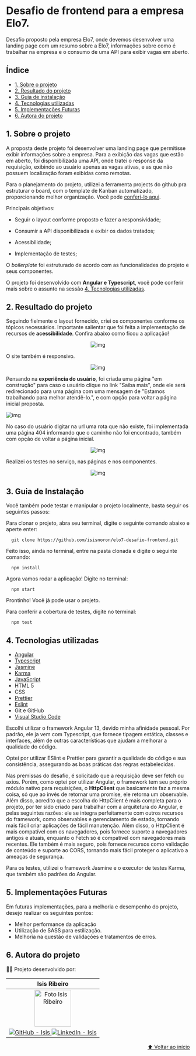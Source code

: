 <h1 id="início">
  Desafio de frontend para a empresa Elo7.
</h1>

Desafio proposto pela empresa Elo7, onde devemos desenvolver uma landing page com um resumo sobre a Elo7, informações sobre como é trabalhar na empresa e o consumo de uma API para exibir vagas em aberto. 


## Índice

* [1. Sobre o projeto](#1-sobre-o-projeto)
* [2. Resultado do projeto](#2-resultado-do-projeto)
* [3. Guia de instalação](#3-guia-de-instalação)
* [4. Tecnologias utilizadas](#4-tecnologias-utilizadas)
* [5. Implementações Futuras](#5-implementações-futuras)
* [6. Autora do projeto](#6-autora-do-projeto)

## 1. Sobre o projeto

A proposta deste projeto foi desenvolver uma landing page que permitisse exibir informações sobre a empresa. Para a exibição das vagas que estão em aberto, foi disponibilizada uma API, onde tratei o response da requisição, exibindo ao usuário apenas as vagas ativas, e as que não possuem localização foram exibidas como remotas.

Para o planejamento do projeto, utilizei a ferramenta projects do github pra estruturar o board, com o template de Kanban automatizado, proporcionando melhor organização. Você pode [conferi-lo aqui](https://github.com/users/isisnoron/projects/2/views/1).

Principais objetivos: 

   - Seguir o layout conforme proposto e fazer a responsividade; 
  
   - Consumir a API disponibilizada e exibir os dados tratados;

   - Acessibilidade;
  
   - Implementação de testes;
  
  
 O _boilerplate_ foi estruturado de acordo com as funcionalidades do projeto e seus componentes.

 O projeto foi desenvolvido com **Angular e Typescript**, você pode conferir mais sobre o assunto na sessão [4. Tecnologias utilizadas](#4-tecnologias-utilizadas).


 ## 2. Resultado do projeto

 Seguindo fielmente o layout fornecido, criei os componentes conforme os tópicos necessários.
 Importante salientar que foi feita a implementação de recursos de **acessibilidade**.
 Confira abaixo como ficou a aplicação!

 <div align='center'>

 ![img](./src/assets/images/to_readme/elo7.gif)

</div>



 O site também é responsivo.

<div align='center'>

 ![img](./src/assets/images/to_readme/responsive.jpg)

</div>


 Pensando na **experiência do usuário**, foi criada uma página "em construção" para caso o usuário clique no link "Saiba mais", onde ele será redirecionado para uma página com uma mensagem de "Estamos trabalhando para melhor atendê-lo.", e com opção para voltar a página inicial proposta. 

![img](./src/assets/images/to_readme/page-underconstruction.jpg)

No caso do usuário digitar na url uma rota que não existe, foi implementada uma página 404 informando que o caminho não foi encontrado, também com opção de voltar a página inicial.

<div align='center'>

 ![img](./src/assets/images/to_readme/page-not-found.jpg)

</div>

Realizei os testes no serviço, nas páginas e nos componentes.

<div align='center'>


 ![img](./src/assets/images/to_readme/coverage-tests.jpg)

</div>




## 3. Guia de Instalação
Você também pode testar e manipular o projeto localmente, basta seguir os seguintes passos:

Para clonar o projeto, abra seu terminal, digite o seguinte comando abaixo e aperte enter:

      git clone https://github.com/isisnoron/elo7-desafio-frontend.git
  
Feito isso, ainda no terminal, entre na pasta clonada e digite o seguinte comando:

      npm install  
    


Agora vamos rodar a aplicação! Digite no terminal:
        
      npm start
      

Prontinho! Você já pode usar o projeto. 

Para conferir a cobertura de testes, digite no terminal:
        
      npm test
      


## 4. Tecnologias utilizadas

* [Angular](https://angular.io/)
* [Typescript](https://www.typescriptlang.org/)
* [Jasmine](https://jasmine.github.io/)
* [Karma](https://karma-runner.github.io/latest/index.html)
* [JavaScript](https://developer.mozilla.org/pt-BR/docs/Web/JavaScript)
* HTML 5
* CSS
* [Prettier](https://prettier.io/)
* [Eslint](https://eslint.org/)
* Git e GitHub
* [Visual Studio Code](https://code.visualstudio.com/)

Escolhi utilizar o framework Angular 13, devido minha afinidade pessoal. Por padrão, ele ja vem com Typescript, que fornece tipagem estática, classes e interfaces, além de outras características que ajudam a melhorar a qualidade do código.

Optei por utilizar ESlint e Prettier para garantir a qualidade do código e sua consistência, assegurando as boas práticas das regras estabelecidas.

Nas premissas do desafio, é solicitado que a requisição deve ser fetch ou axios. Porém, como optei por utilizar Angular, o framework tem seu próprio módulo nativo para requisições, o **HttpClient** que basicamente faz a mesma coisa, só que ao invés de retornar uma promise, ele retorna um observable. Além disso, acredito que a escolha do HttpClient é mais completa para o projeto, por ter sido criado para trabalhar com a arquitetura do Angular, e pelas seguintes razões: ele se integra perfeitamente com outros recursos do framework, como observables e gerenciamento de estado, tornando mais fácil criar aplicações de fácil manutenção. Além disso, o HttpClient é mais compatível com os navegadores, pois fornece suporte a navegadores antigos e atuais, enquanto o Fetch só é compatível com navegadores mais recentes. Ele também é mais seguro, pois fornece recursos como validação de conteúdo e suporte ao CORS, tornando mais fácil proteger o aplicativo a ameaças de segurança.
 
Para os testes, utilizei o framework Jasmine e o executor de testes Karma, que também são padrões do Angular.



  
## 5. Implementações Futuras
      
Em futuras implementações, para a melhoria e desempenho do projeto, desejo realizar os seguintes pontos:

  - Melhor performance da aplicação
  - Utilização de SASS para estilização.
  - Melhoria na questão de validações e tratamentos de erros.

## 6. Autora do projeto

👩‍💻 Projeto desenvolvido por:

<div align="center">
  <table>
    <thead>
      <tr>
        <th align="center">Isis Ribeiro</th>
      </tr>
    </thead>
    <tbody>
      <tr>
        <td align="center">
          <a href="#">
            <img src="https://avatars.githubusercontent.com/u/83436399?v=4" width="100px;" alt="Foto Isis Ribeiro"/><br>
          </a>
        </td>
      <tr>      
        <td align="center">
          <a href="https://github.com/isisnoron/">
            <img alt="GitHub - Isis" src="https://img.shields.io/badge/github-%23121011.svg?style=for-the-badge&logo=github&logoColor=white" style="max-width: 100%;">
          </a>
          <a href="https://www.linkedin.com/in/isisnoron/">
            <img alt="LinkedIn - Isis" src="https://img.shields.io/badge/linkedin-%230077B5.svg?style=for-the-badge&logo=linkedin&logoColor=white">
          </a>
        </td>
       </tr>
    </tbody>
  </table>
</div>


<p align="right">
  <a href="#início">
  ⬆ Voltar ao início
 </a>
</p>
